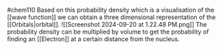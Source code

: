 #chem110 
Based on this probability density which is a visualisation of the [[wave function]] we can obtain a three dimensional representation of the [[Orbitals|orbital]]. 
![[Screenshot 2024-09-20 at 1.22.48 PM.png]]
The probability density can be multiplied by volume to get the probability of finding an [[Electron]] at a certain distance from the nucleus. 
